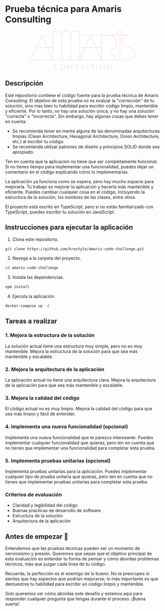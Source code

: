 # Prueba técnica para Amaris Consulting

<p align="center">
    <img src="images\amaris-logo-pink.png" />
</p>


## Descripción
Este repositorio contiene el código fuente para la prueba técnica de Amaris Consulting. El objetivo de esta prueba no es evaluar la "corrección" de tu solución, sino mas bien tu habilidad para escribir código limpio, mantenible y eficiente. Por lo tanto, no hay una solución única, y no hay una solución "correcta" o "incorrecta". Sin embargo, hay algunas cosas que debes tener en cuenta:

- Se recomienda tener en mente alguna de las denominadas arquitecturas limpias (Clean Architecture, Hexagonal Architecture, Onion Architecture, etc.) al escribir tu código.
- Se recomienda utilizar patrones de diseño y principios SOLID donde sea apropiado.

Ten en cuenta que la aplicación no tiene que ser completamente funcional. Si no tienes tiempo para implementar una funcionalidad, puedes dejar un comentario en el código explicando cómo lo implementarías.

La aplicación ya funciona como se espera, pero hay mucho espacio para mejorarla. Tu trabajo es mejorar la aplicación y hacerla más mantenible y eficiente. Puedes cambiar cualquier cosa en el código, incluyendo la estructura de la solución, los nombres de las clases, entre otros.

El proyecto está escrito en TypeScript, pero si no estás familiarizado con TypeScript, puedes escribir tu solución en JavaScript.

## Instrucciones para ejecutar la aplicación

1. Clona este repositorio.
```bash
git clone https://github.com/krostyle/amaris-code-challenge.git
```
2. Navega a la carpeta del proyecto.
```bash
cd amaris-code-challenge
```
3. Instala las dependencias.
```bash
npm install
```
4. Ejecuta la aplicación.
```bash
docker-compose up -d
```
## Tareas a realizar

### 1. Mejora la estructura de la solución
La solución actual tiene una estructura muy simple, pero no es muy mantenible. Mejora la estructura de la solución para que sea más mantenible y escalable.

### 2. Mejora la arquitectura de la aplicación
La aplicación actual no tiene una arquitectura clara. Mejora la arquitectura de la aplicación para que sea más mantenible y escalable.

### 3. Mejora la calidad del código
El código actual no es muy limpio. Mejora la calidad del código para que sea más limpio y fácil de entender.

### 4. Implementa una nueva funcionalidad (opcional)
Implementa una nueva funcionalidad que te parezca interesante. Puedes implementar cualquier funcionalidad que quieras, pero ten en cuenta que no tienes que implementar una funcionalidad para completar esta prueba.

### 5. Implementa pruebas unitarias (opcional)
Implementa pruebas unitarias para la aplicación. Puedes implementar cualquier tipo de prueba unitaria que quieras, pero ten en cuenta que no tienes que implementar pruebas unitarias para completar esta prueba.

### Criterios de evaluación
- Claridad y legibilidad del código
- Buenas practicas de desarrollo de software
- Estructura de la solución
- Arquitectura de la aplicación

## Antes de empezar 💪
Entendemos que las pruebas técnicas pueden ser un momento de nerviosismo y presión. Queremos que sepas que el objetivo principal de esta evaluación es entender tu forma de pensar y cómo abordas problemas técnicos, más que juzgar cada línea de tu código.

Recuerda, la perfección es el enemigo de lo bueno. No te preocupes si sientes que hay aspectos que podrían mejorarse; lo más importante es que demuestres tu habilidad para escribir un código limpio y mantenible.

Solo queremos ver cómo abordas este desafío y estamos aquí para responder cualquier pregunta que tengas durante el proceso. ¡Buena suerte!

